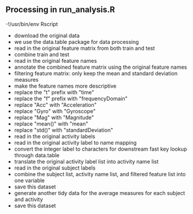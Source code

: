 
## Processing in run_analysis.R

-!/usr/bin/env Rscript
- download the original data
- we use the data.table package for data processing
- read in the original feature matrix from both train and test
- combine train and test
- read in the original feature names
- annotate the combined feature matrix using the original feature names
- filtering feature matrix: only keep the mean and standard deviation measures
- make the feature names more descriptive
- replace the "t" prefix with "time"
- replace the "f" prefix with "frequencyDomain"
- replace "Acc" with "Acceleration"
- replace "Gyro" with "Gyroscope"
- replace "Mag" with "Magnitude"
- replace "mean()" with "mean"
- replace "std()" with "standardDeviation"
- read in the original activity labels 
- read in the original activity label to name mapping
- convert the integer label to characters for downstream fast key lookup through data.table
- translate the original activity label list into activity name list
- read in the original subject labels
- combine the subject list, activity name list, and filtered feature list into one variable
- save this dataset
- generate another tidy data for the average measures for each subject and activity
- save this dataset 
